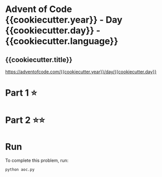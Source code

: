 # Advent of Code {{cookiecutter.year}} - Day {{cookiecutter.day}} - {{cookiecutter.language}}
## {{cookiecutter.title}}
https://adventofcode.com/{{cookiecutter.year}}/day/{{cookiecutter.day}}
# Part 1 ⭐️
# Part 2 ⭐️⭐️
# Run
To complete this problem, run:
```
python aoc.py
```
